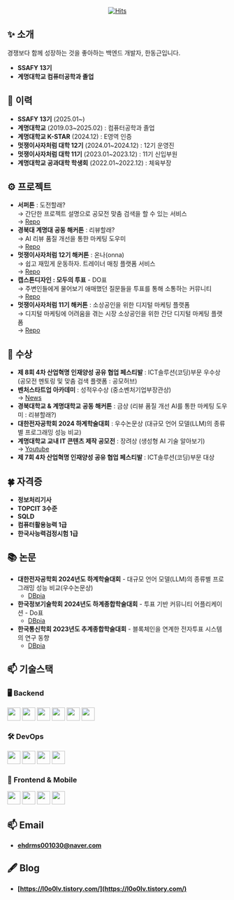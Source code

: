 <div align="center">
  
[![Hits](https://hits.seeyoufarm.com/api/count/incr/badge.svg?url=https%3A%2F%2Fgithub.com%2Fl0o0lv&count_bg=%2379C83D&title_bg=%23555555&icon=&icon_color=%23E7E7E7&title=%EB%B0%A9%EB%AC%B8%EC%9E%90%EC%88%98&edge_flat=false)](https://hits.seeyoufarm.com)

</div>

## ✨ 소개
경쟁보다 함께 성장하는 것을 좋아하는 백엔드 개발자, 한동근입니다.
- **SSAFY 13기**  
- **계명대학교 컴퓨터공학과 졸업**

## 👋 이력  

- **SSAFY 13기** (2025.01~)  
- **계명대학교** (2019.03~2025.02) : 컴퓨터공학과 졸업
- **계명대학교 K-STAR** (2024.12) : E영역 인증
- **멋쟁이사자처럼 대학 12기** (2024.01~2024.12) : 12기 운영진  
- **멋쟁이사자처럼 대학 11기** (2023.01~2023.12) : 11기 신입부원  
- **계명대학교 공과대학 학생회** (2022.01~2022.12) : 체육부장

## ⚙ 프로젝트

- **서퍼톤** : 도전할래?  
  → 간단한 프로젝트 설명으로 공모전 맞춤 검색을 할 수 있는 서비스  
  → [Repo](https://github.com/GongmoHub)  
- **경북대 계명대 공동 해커톤** : 리뷰할래?  
  → AI 리뷰 품질 개선을 통한 마케팅 도우미  
  → [Repo](https://github.com/merge-halle)  
- **멋쟁이사자처럼 12기 해커톤** : 온나(onna)  
  → 쉽고 재밌게 운동하자. 트레이너 매칭 플랫폼 서비스  
  → [Repo](https://github.com/Will-you-merge-me)  
- **캡스톤디자인 : 모두의 투표** - DO표  
  → 주변인들에게 물어보기 애매했던 질문들을 투표를 통해 소통하는 커뮤니티  
  → [Repo](https://github.com/l0o0lv/DoVote-MSA)  
- **멋쟁이사자처럼 11기 해커톤** : 소상공인을 위한 디지털 마케팅 플랫폼  
  → 디지털 마케팅에 어려움을 겪는 시장 소상공인을 위한 간단 디지털 마케팅 플랫폼  
  → [Repo](https://github.com/changuii/DigitalMarketing-Server)

## 🎉 수상  

- **제 8회 4차 산업혁명 인재양성 공유 협업 페스티발** : ICT솔루션(코딩)부문 우수상(공모전 멘토링 및 맞춤 검색 플랫폼 : 공모허브)
- **벤처스타트업 아카데미** : 성적우수상 (중소벤처기업부장관상)  
  → [News](https://www.kmib.co.kr/article/view.asp?arcid=0020693743)
- **경북대학교 & 계명대학교 공동 해커톤** : 금상 (리뷰 품질 개선 AI를 통한 마케팅 도우미 : 리뷰할래?)
- **대한전자공학회 2024 하계학술대회** : 우수논문상 (대규모 언어 모델(LLM)의 종류별 프로그래밍 성능 비교)
- **계명대학교 교내 IT 콘텐츠 제작 공모전** : 장려상 (생성형 AI 기술 알아보기)  
  → [Youtube](https://www.youtube.com/watch?v=YriS7VdEInw&t=7s)
- **제 7회 4차 산업혁명 인재양성 공유 협업 페스티발** : ICT솔루션(코딩)부문 대상

## 🍀 자격증  

- **정보처리기사**  
- **TOPCIT 3수준**  
- **SQLD**  
- **컴퓨터활용능력 1급**  
- **한국사능력검정시험 1급**  

## 📚 논문  

- **대한전자공학회 2024년도 하계학술대회** - 대규모 언어 모델(LLM)의 종류별 프로그래밍 성능 비교(우수논문상)
  - <a href="https://www.dbpia.co.kr/journal/articleDetail?nodeId=NODE11891073">DBpia</a>
- **한국정보기술학회 2024년도 하계종합학술대회** - 투표 기반 커뮤니티 어플리케이션 - Do표
  - <a href="https://www.dbpia.co.kr/journal/articleDetail?nodeId=NODE11825681">DBpia</a>
- **한국통신학회 2023년도 추계종합학술대회** - 블록체인을 연계한 전자투표 시스템의 연구 동향
  - <a href="https://www.dbpia.co.kr/journal/articleDetail?nodeId=NODE11667720">DBpia</a>   

## 📫 기술스택  

### 🖥 Backend  
<p align="left">
  <img src="https://img.shields.io/badge/Kotlin-7F52FF?style=flat&logo=kotlin&logoColor=white" height="30"/>
  <img src="https://img.shields.io/badge/Spring-6DB33F?style=flat&logo=spring&logoColor=white" height="30"/>
  <img src="https://img.shields.io/badge/Java-007396?style=flat&logo=java&logoColor=white" height="30"/>
  <img src="https://img.shields.io/badge/Redis-DC382D?style=flat&logo=redis&logoColor=white" height="30"/>
  <img src="https://img.shields.io/badge/MySQL-4479A1?style=flat&logo=mysql&logoColor=white" height="30"/>
  <img src="https://img.shields.io/badge/MariaDB-003545?style=flat&logo=mariadb&logoColor=white" height="30"/>
</p>

### 🛠 DevOps  
<p align="left">
  <img src="https://img.shields.io/badge/AWS-232F3E?style=flat&logo=amazon-aws&logoColor=white" height="30"/>
  <img src="https://img.shields.io/badge/Docker-2496ED?style=flat&logo=docker&logoColor=white" height="30"/>
  <img src="https://img.shields.io/badge/Nginx-009639?style=flat&logo=nginx&logoColor=white" height="30"/>
  <img src="https://img.shields.io/badge/Jenkins-D24939?style=flat&logo=jenkins&logoColor=white" height="30"/>
</p>

### 🎨 Frontend & Mobile  
<p align="left">
  <img src="https://img.shields.io/badge/HTML5-E34F26?style=flat&logo=html5&logoColor=white" height="30"/>
  <img src="https://img.shields.io/badge/CSS3-1572B6?style=flat&logo=css3&logoColor=white" height="30"/>
  <img src="https://img.shields.io/badge/JavaScript-F7DF1E?style=flat&logo=javascript&logoColor=black" height="30"/>
  <img src="https://img.shields.io/badge/Android-3DDC84?style=flat&logo=android&logoColor=white" height="30"/>
</p>


## 📫 Email  

- **ehdrms001030@naver.com**  

## 🖋 Blog 

- **[https://l0o0lv.tistory.com/](https://l0o0lv.tistory.com/)**  



